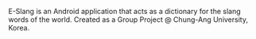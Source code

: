 E-Slang is an Android application that acts as a dictionary for the slang words of the world.
Created as a Group Project @ Chung-Ang University, Korea.
